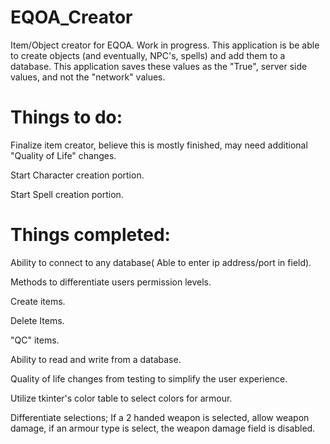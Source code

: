# EQOA_Creator
Item/Object creator for EQOA. Work in progress. 
This application is be able to create objects (and eventually, NPC's, spells) and add them to a database. 
This application saves these values as the "True", server side values, and not the "network" values. 

# Things to do:

 Finalize item creator, believe this is mostly finished, may need additional "Quality of Life" changes.
 
 Start Character creation portion.
 
 Start Spell creation portion.

# Things completed:

 Ability to connect to any database( Able to enter ip address/port in field).
 
 Methods to differentiate users permission levels.
 
 Create items.
 
 Delete Items.
 
 "QC" items.
 
 Ability to read and write from a database.
 
 Quality of life changes from testing to simplify the user experience.
 
 Utilize tkinter's color table to select colors for armour.
 
 Differentiate selections; If a 2 handed weapon is selected, allow weapon damage, if an armour type is select, the weapon damage field is disabled.
